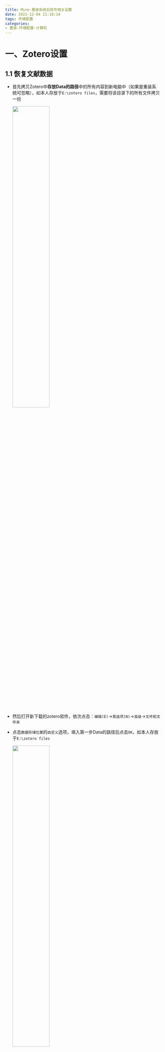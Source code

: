 ```yaml
---
title: Mine-重装系统后软件相关设置
date: 2022-12-04 21:18:14
tags: 环境配置
categories:
- 重装-环境配置-计算机
---
```


# 一、Zotero设置

## 1.1 恢复文献数据

- 首先拷贝Zotero中**存放Data的路径**中的所有内容到新电脑中（如果是重装系统可忽略），如本人存放于`E:\zotero files`，需要将该目录下的所有文件拷贝一份

	<img src="papers_local_zotero.png" width="50%" heigh="50%">

- 然后打开新下载的zotero软件，依次点击：`编辑(E)`->`首选项(N)`->`高级`->`文件和文件夹`

- 点击`数据存储位置`的`自定义`选项，填入第一步Data的路径后点击`OK`，如本人存放于`E:\zotero files`

	<img src='optional.png' width='50%' heigh='50%'>

- 最后重启zotero软件

## 1.2 安装插件

- 插件安装方式

	- 1. 先下载相关插件的`.spi`文件
	- 2. 在zotero软件中点击`工具(T)`->`插件`->`小齿轮`->`Install Add-on from file...`->`选择对应.spi文件`->`Install now`->`重启`

	<img src='zotero_extensions1.png' width='50%' heigh='50%'>
	<img src='zotero_extensions_installnow.png' width='50%' heigh='50%'>

- [zotero](https://zotero-chinese.gitee.io/zotero-plugins/#/)插件镜像网站

- [jasminum](https://github.com/l0o0/jasminum/releases)插件用于中文文献条目的自动抓取

	- 可通过github链接或搜索：https://github.com/l0o0/jasminum/releases

- [pdf-translate](https://github.com/windingwind/zotero-pdf-translate/releases/tag/v0.9.4)插件用于pdf便捷翻译

	- 可通过github链接或搜索：https://github.com/windingwind/zotero-pdf-translate/releases/tag/v2.0.3

# 二、浏览器设置

## 2.1 开启实时字幕翻译功能

- 谷歌：`设置`->`无障碍`->`实时字幕`
- Edge：`设置`->`辅助功能`->`实时字幕`（Edge102有该功能，Edge103没有）

## 2.2 安装插件

# 三、遇到软件无法被搜索到的情况

如`everything`软件无法搜索到

- 先在桌面对软件建立桌面快捷键

- 将快捷方式复制到`C:\ProgramData\Microsoft\Windows\Start Menu\Programs`

参考自：https://blog.csdn.net/qq_40579464/article/details/105342847

# 四、QT安装

## 4.1 配置MSVC（参考“QT编程经验”文章的配置方法）

## 4.2 安装QT Creator5.12.6版本
参考：https://blog.csdn.net/qq_41453285/article/details/89853671

## 4.3 配置MySQL
参考：https://subingwen.cn/qt/sql-driver/ & https://zhuanlan.zhihu.com/p/188416607

	- LIBS += "D:\Project\Wireless_communication_software\mysql_v8.0.32\MySQL Server 8.0\lib\libmysql.lib"
	- INCLUDEPATH += "D:\Project\Wireless_communication_software\mysql_v8.0.32\MySQL Server 8.0\include"
	- DEPENDPATH += "D:\Project\Wireless_communication_software\mysql_v8.0.32\MySQL Server 8.0\include"

## 4.4 Nivicate破解版安装
	- [NavicatPremium16破解](https://www.cnblogs.com/kkdaj/p/16260681.html)

# 五、Vscode相关编译器配置

## 5.1 C/C++配置

- 参考：[用vscode优雅配置c/c++环境！](https://zhuanlan.zhihu.com/p/610895870)
	- 下载好vscode后从`3`部分下载MinGW开始进行配置
	- [MinGW下载安装](https://blog.csdn.net/woxingzou/article/details/113746142）：https://pan.baidu.com/s/1ylj4YG7CBtv4C_RtVEtZ9Q) 验证码：ftk5
- 下载完MinGW后，配置VScode的部分参考[VSCode配置C/C++环境](https://zhuanlan.zhihu.com/p/87864677)的第`3`部分
- C++在vscode中运行是否每次都需要配置环境：https://www.zhihu.com/question/456362523

## 5.2 Vscode中配置Keil

- 参考：(VS Code编写Keil uVison 5工程)[https://blog.csdn.net/weixin_43576926/article/details/107736692]

# 六、JetBrains全家桶
## 6.1 CLion配置C++

> [MacOS 配置Clion的C/C++环境的详细步骤及mac终端报错问题解决](https://blog.csdn.net/weixin_45571585/article/details/126977413)